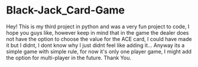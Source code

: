 # Black-Jack_Card-Game
Hey! This is my third project in python and was a very fun project to code, I hope you guys like, however keep in mind that in the game the dealer does not have the option to choose the value for the ACE card, I could have made it but I didnt, I dont know why I just didnt feel like adding it... Anyway its a simple game with simple rule, for now it's only one player game, I might add the option for multi-player in the future. Thank You.
